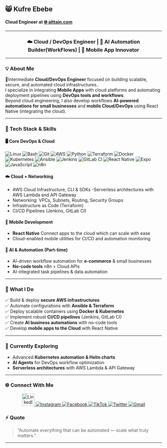 ## 😸 Kufre Ebebe

<h4 align="left">
  Cloud Engineer at 
  <a href="https://alttain.com" target="_blank">🌐 <b>alttain.com</b></a>
</h4>

  ---
<h3 align="center">☁️ Cloud / DevOps Engineer | 🤖 AI Automation Builder(WorkFlows) | 📱 Mobile App Innovator</h3>

---

### 💡 About Me
🚀Intermediate **Cloud/DevOps Engineer** focused on building scalable, secure, and automated cloud infrastructures..  
I specialize in integrating **Mobile Apps** with cloud platforms and automating deployment pipelines using **DevOps tools and workflows**.  
Beyond cloud engineering, I also develop workflows **AI-powered automations for small businesses** and **mobile Cloud/DevOps** using React Native (integrating the cloud).




---

### 🧰 Tech Stack & Skills

#### 🖥️ Core DevOps & Cloud
![Linux](https://img.shields.io/badge/Linux-FCC624?style=flat-square&logo=linux&logoColor=black)
![Bash](https://img.shields.io/badge/Bash-121011?style=flat-square&logo=gnu-bash&logoColor=white)
![Git](https://img.shields.io/badge/Git-F05033?style=flat-square&logo=git&logoColor=white)
![AWS](https://img.shields.io/badge/AWS-232F3E?style=flat-square&logo=amazon-aws&logoColor=FF9900)
![Python](https://img.shields.io/badge/Python-14354C?style=flat-square&logo=python&logoColor=yellow)
![Terraform](https://img.shields.io/badge/Terraform-7B42BC?style=flat-square&logo=terraform&logoColor=white)
![Docker](https://img.shields.io/badge/Docker-2496ED?style=flat-square&logo=docker&logoColor=white)
![Kubernetes](https://img.shields.io/badge/Kubernetes-326CE5?style=flat-square&logo=kubernetes&logoColor=white)
![Ansible](https://img.shields.io/badge/Ansible-EE0000?style=flat-square&logo=ansible&logoColor=white)
![Jenkins](https://img.shields.io/badge/Jenkins-D24939?style=flat-square&logo=jenkins&logoColor=white)
![GitLab CI](https://img.shields.io/badge/GitLab_CI-FC6D26?style=flat-square&logo=gitlab&logoColor=white)
![React Native](https://img.shields.io/badge/React_Native-20232A?style=flat-square&logo=react&logoColor=61DAFB)
![Expo](https://img.shields.io/badge/Expo-000020?style=flat-square&logo=expo&logoColor=white)
![JavaScript](https://img.shields.io/badge/JavaScript-F7DF1E?style=flat-square&logo=javascript&logoColor=black)
![n8n](https://img.shields.io/badge/n8n-EA4C89?style=for-the-badge&logo=n8n&logoColor=white)



#### ☁️ Cloud + Networking
- AWS Cloud Infrastructure, CLI & SDKs
-Serverless architectures with AWS Lambda and API Gateway
- Networking: VPCs, Subnets, Routing, Security Groups  
- Infrastructure as Code (Terraform)  
- CI/CD Pipelines (Jenkins, GitLab CI)

#### 📱 Mobile Development
- **React Native** Connect apps to the cloud which can scale with ease 
- Cloud-enabled mobile utilities for CI/CD and automation monitoring  

#### 🤖 AI & Automation (Part-time)
- AI-driven workflow automation for **e-commerce** & small businesses  
- **No-code tools** n8n + Cloud APIs  
- AI-integrated task pipelines & data automation  
---

### 🚀 What I Do
✅ Build & deploy **secure AWS infrastructures**  
✅ Automate configurations with **Ansible & Terraform**  
✅ Deploy scalable containers using **Docker & Kubernetes**  
✅ Implement robust **CI/CD pipelines** (Jenkins, GitLab CI)  
✅ Create **AI business automations** with no-code tools  
✅ Develop **mobile apps to the Cloud** with React Native  

---

### 🧠 Currently Exploring
- Advanced **Kubernetes automation & Helm charts**  
- **AI Agents** for DevOps workflow optimization  
- **Serverless architectures** with AWS Lambda & API Gateway  

---


### 🌐 Connect With Me
<p align="center">
  <!-- LinkedIn -->
  <a href="https://linkedin.com/in/YOUR-LINKEDIN" target="_blank">
    <img src="https://cdn.jsdelivr.net/gh/devicons/devicon/icons/linkedin/linkedin-original.svg" alt="LinkedIn" width="40" height="40"/>
  </a>

  <!-- Instagram -->
  <a href="https://instagram.com/YOUR-INSTAGRAM" target="_blank">
    <img src="https://img.icons8.com/fluency/48/000000/instagram-new.png" alt="Instagram"/>
  </a>

  <!-- Facebook -->
  <a href="https://facebook.com/YOUR-FACEBOOK" target="_blank">
    <img src="https://img.icons8.com/fluency/48/000000/facebook-new.png" alt="Facebook"/>
  </a>

  <!-- TikTok -->
  <a href="https://tiktok.com/@YOUR-TIKTOK" target="_blank">
    <img src="https://img.icons8.com/fluency/48/000000/tiktok.png" alt="TikTok"/>
  </a>

  <!-- Twitter / X -->
  <a href="https://twitter.com/YOUR-TWITTER" target="_blank">
    <img src="https://img.icons8.com/fluency/48/000000/twitter.png" alt="Twitter"/>
  </a>

  <!-- Gmail -->
  <a href="mailto:yourname@gmail.com">
    <img src="https://img.icons8.com/fluency/48/000000/gmail-new.png" alt="Gmail"/>
  </a>

### ⚡ Quote
> “Automate everything that can be automated — scale what truly matters.”

---
